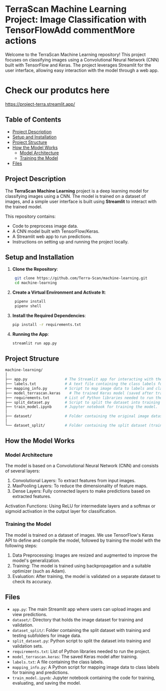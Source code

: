 # TerraScan Machine Learning Project: Image Classification with TensorFlowAdd commentMore actions

Welcome to the TerraScan Machine Learning repository! This project focuses on classifying images using a Convolutional Neural Network (CNN) built with TensorFlow and Keras. The project leverages Streamlit for the user interface, allowing easy interaction with the model through a web app.

# Check our produtcs here

https://project-terra.streamlit.app/

## Table of Contents

- [Project Description](#project-description)
- [Setup and Installation](#setup-and-installation)
- [Project Structure](#project-structure)
- [How the Model Works](#how-the-model-works)
  - [Model Architecture](#model-architecture)
  - [Training the Model](#training-the-model)
- [Files](#files)

## Project Description

The **TerraScan Machine Learning** project is a deep learning model for classifying images using a CNN. The model is trained on a dataset of images, and a simple user interface is built using **Streamlit** to interact with the trained model.

This repository contains:

- Code to preprocess image data.
- A CNN model built with TensorFlow/Keras.
- A Streamlit web app to run predictions.
- Instructions on setting up and running the project locally.

## Setup and Installation

1. **Clone the Repository**:

   ```bash
    git clone https://github.com/Terra-Scan/machine-learning.git
    cd machine-learning
   ```

2. **Create a Virtual Environment and Activate It**:

   ```bash
    pipenv install
    pipenv shell
   ```

3. **Install the Required Dependencies**:

   ```bash
   pip install -r requirements.txt
   ```

4. **Running the App**:
   ```bash
   streamlit run app.py
   ```

## Project Structure

```bash
machine-learning/
│
├── app.py                 # The Streamlit app for interacting with the model.
├── labels.txt             # A text file containing the class labels for predictions.
├── mapping_info.py        # Script to map image data to labels and class information.
├── model_terrascan.keras    # The trained Keras model (saved after training).
├── requirements.txt       # List of Python libraries needed to run the project.
├── split_dataset.py       # Script to split the dataset into training and testing.
├── train_model.ipynb      # Jupyter notebook for training the model.
│
├── dataset/               # Folder containing the original image dataset.
│
└── dataset_split/         # Folder containing the split dataset (train/test).
```

## How the Model Works

### Model Architecture

The model is based on a Convolutional Neural Network (CNN) and consists of several layers:

1. Convolutional Layers: To extract features from input images.
2. MaxPooling Layers: To reduce the dimensionality of feature maps.
3. Dense Layers: Fully connected layers to make predictions based on extracted features.

Activation Functions: Using ReLU for intermediate layers and a softmax or sigmoid activation in the output layer for classification.

### Training the Model

The model is trained on a dataset of images. We use TensorFlow's Keras API to define and compile the model, followed by training the model with the following steps:

1. Data Preprocessing: Images are resized and augmented to improve the model's generalization.
2. Training: The model is trained using backpropagation and a suitable optimizer (such as Adam).
3. Evaluation: After training, the model is validated on a separate dataset to check its accuracy.

## Files

- `app.py`: The main Streamlit app where users can upload images and view predictions.
- `dataset/`: Directory that holds the image dataset for training and validation.
- `dataset_split/`: Folder containing the split dataset with training and testing subfolders for image data.
- `split_dataset.py`: Python script to split the dataset into training and validation sets.
- `requirements.txt`: List of Python libraries needed to run the project.
- `model_terrascan.keras`: The saved Keras model after training.
- `labels.txt`: A file containing the class labels.
- `mapping_info.py`: A Python script for mapping image data to class labels for training and predictions.
- `train_model.ipynb`: Jupyter notebook containing the code for training, evaluating, and saving the model.
